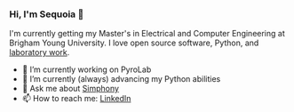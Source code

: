 ### Hi, I'm Sequoia 👋

I'm currently getting my Master's in Electrical and Computer Engineering at Brigham Young University. I love open source software, Python, and [laboratory work](https://camacholab.byu.edu/).

- 🔭 I’m currently working on PyroLab
- 🌱 I’m currently (always) advancing my Python abilities
- 💬 Ask me about [Simphony](https://simphonyphotonics.readthedocs.io/en/stable/)
- 📫 How to reach me: [LinkedIn](https://www.linkedin.com/in/sequoia-ploeg/)

<!--
**sequoiap/sequoiap** is a ✨ _special_ ✨ repository because its `README.md` (this file) appears on your GitHub profile.

Here are some ideas to get you started:

- 👯 I’m looking to collaborate on ...
- 🤔 I’m looking for help with ...
- 😄 Pronouns: ...
- ⚡ Fun fact: ...
-->
